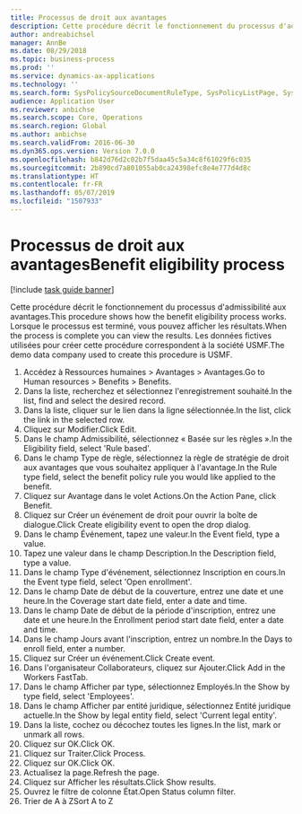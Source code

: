 ```yaml
---
title: Processus de droit aux avantages
description: Cette procédure décrit le fonctionnement du processus d'admissibilité aux avantages.
author: andreabichsel
manager: AnnBe
ms.date: 08/29/2018
ms.topic: business-process
ms.prod: ''
ms.service: dynamics-ax-applications
ms.technology: ''
ms.search.form: SysPolicySourceDocumentRuleType, SysPolicyListPage, SysPolicy, HcmBenefitEligibilityPolicy, HcmBenefit
audience: Application User
ms.reviewer: anbichse
ms.search.scope: Core, Operations
ms.search.region: Global
ms.author: anbichse
ms.search.validFrom: 2016-06-30
ms.dyn365.ops.version: Version 7.0.0
ms.openlocfilehash: b842d76d2c02b7f5daa45c5a34c8f61029f6c035
ms.sourcegitcommit: 2b890cd7a801055ab0ca24398efc8e4e777d4d8c
ms.translationtype: HT
ms.contentlocale: fr-FR
ms.lasthandoff: 05/07/2019
ms.locfileid: "1507933"
---
```

# <a name="benefit-eligibility-process"></a><span data-ttu-id="58461-103">Processus de droit aux avantages</span><span class="sxs-lookup"><span data-stu-id="58461-103">Benefit eligibility process</span></span>

[!include [task guide banner](../../includes/task-guide-banner.md)]

<span data-ttu-id="58461-104">Cette procédure décrit le fonctionnement du processus d'admissibilité aux avantages.</span><span class="sxs-lookup"><span data-stu-id="58461-104">This procedure shows how the benefit eligibility process works.</span></span> <span data-ttu-id="58461-105">Lorsque le processus est terminé, vous pouvez afficher les résultats.</span><span class="sxs-lookup"><span data-stu-id="58461-105">When the process is complete you can view the results.</span></span> <span data-ttu-id="58461-106">Les données fictives utilisées pour créer cette procédure correspondent à la société USMF.</span><span class="sxs-lookup"><span data-stu-id="58461-106">The demo data company used to create this procedure is USMF.</span></span>

1. <span data-ttu-id="58461-107">Accédez à Ressources humaines > Avantages > Avantages.</span><span class="sxs-lookup"><span data-stu-id="58461-107">Go to Human resources > Benefits > Benefits.</span></span>
2. <span data-ttu-id="58461-108">Dans la liste, recherchez et sélectionnez l'enregistrement souhaité.</span><span class="sxs-lookup"><span data-stu-id="58461-108">In the list, find and select the desired record.</span></span>
3. <span data-ttu-id="58461-109">Dans la liste, cliquer sur le lien dans la ligne sélectionnée.</span><span class="sxs-lookup"><span data-stu-id="58461-109">In the list, click the link in the selected row.</span></span>
4. <span data-ttu-id="58461-110">Cliquez sur Modifier.</span><span class="sxs-lookup"><span data-stu-id="58461-110">Click Edit.</span></span>
5. <span data-ttu-id="58461-111">Dans le champ Admissibilité, sélectionnez « Basée sur les règles ».</span><span class="sxs-lookup"><span data-stu-id="58461-111">In the Eligibility field, select 'Rule based'.</span></span>
6. <span data-ttu-id="58461-112">Dans le champ Type de règle, sélectionnez la règle de stratégie de droit aux avantages que vous souhaitez appliquer à l'avantage.</span><span class="sxs-lookup"><span data-stu-id="58461-112">In the Rule type field, select the benefit policy rule you would like applied to the benefit.</span></span>
7. <span data-ttu-id="58461-113">Cliquez sur Avantage dans le volet Actions.</span><span class="sxs-lookup"><span data-stu-id="58461-113">On the Action Pane, click Benefit.</span></span>
8. <span data-ttu-id="58461-114">Cliquez sur Créer un événement de droit pour ouvrir la boîte de dialogue.</span><span class="sxs-lookup"><span data-stu-id="58461-114">Click Create eligibility event to open the drop dialog.</span></span>
9. <span data-ttu-id="58461-115">Dans le champ Événement, tapez une valeur.</span><span class="sxs-lookup"><span data-stu-id="58461-115">In the Event field, type a value.</span></span>
10. <span data-ttu-id="58461-116">Tapez une valeur dans le champ Description.</span><span class="sxs-lookup"><span data-stu-id="58461-116">In the Description field, type a value.</span></span>
11. <span data-ttu-id="58461-117">Dans le champ Type d'événement, sélectionnez Inscription en cours.</span><span class="sxs-lookup"><span data-stu-id="58461-117">In the Event type field, select 'Open enrollment'.</span></span>
12. <span data-ttu-id="58461-118">Dans le champ Date de début de la couverture, entrez une date et une heure.</span><span class="sxs-lookup"><span data-stu-id="58461-118">In the Coverage start date field, enter a date and time.</span></span>
13. <span data-ttu-id="58461-119">Dans le champ Date de début de la période d'inscription, entrez une date et une heure.</span><span class="sxs-lookup"><span data-stu-id="58461-119">In the Enrollment period start date field, enter a date and time.</span></span>
14. <span data-ttu-id="58461-120">Dans le champ Jours avant l'inscription, entrez un nombre.</span><span class="sxs-lookup"><span data-stu-id="58461-120">In the Days to enroll field, enter a number.</span></span>
15. <span data-ttu-id="58461-121">Cliquez sur Créer un événement.</span><span class="sxs-lookup"><span data-stu-id="58461-121">Click Create event.</span></span>
16. <span data-ttu-id="58461-122">Dans l'organisateur Collaborateurs, cliquez sur Ajouter.</span><span class="sxs-lookup"><span data-stu-id="58461-122">Click Add in the Workers FastTab.</span></span>
17. <span data-ttu-id="58461-123">Dans le champ Afficher par type, sélectionnez Employés.</span><span class="sxs-lookup"><span data-stu-id="58461-123">In the Show by type field, select 'Employees'.</span></span>
18. <span data-ttu-id="58461-124">Dans le champ Afficher par entité juridique, sélectionnez Entité juridique actuelle.</span><span class="sxs-lookup"><span data-stu-id="58461-124">In the Show by legal entity field, select 'Current legal entity'.</span></span>
19. <span data-ttu-id="58461-125">Dans la liste, cochez ou décochez toutes les lignes.</span><span class="sxs-lookup"><span data-stu-id="58461-125">In the list, mark or unmark all rows.</span></span>
20. <span data-ttu-id="58461-126">Cliquez sur OK.</span><span class="sxs-lookup"><span data-stu-id="58461-126">Click OK.</span></span>
21. <span data-ttu-id="58461-127">Cliquez sur Traiter.</span><span class="sxs-lookup"><span data-stu-id="58461-127">Click Process.</span></span>
22. <span data-ttu-id="58461-128">Cliquez sur OK.</span><span class="sxs-lookup"><span data-stu-id="58461-128">Click OK.</span></span>
23. <span data-ttu-id="58461-129">Actualisez la page.</span><span class="sxs-lookup"><span data-stu-id="58461-129">Refresh the page.</span></span>
24. <span data-ttu-id="58461-130">Cliquez sur Afficher les résultats.</span><span class="sxs-lookup"><span data-stu-id="58461-130">Click Show results.</span></span>
25. <span data-ttu-id="58461-131">Ouvrez le filtre de colonne État.</span><span class="sxs-lookup"><span data-stu-id="58461-131">Open Status column filter.</span></span>
26. <span data-ttu-id="58461-132">Trier de A à Z</span><span class="sxs-lookup"><span data-stu-id="58461-132">Sort A to Z</span></span>

